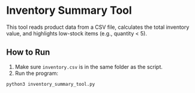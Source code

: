 # Inventory Summary Tool

This tool reads product data from a CSV file, calculates the total inventory value,
and highlights low-stock items (e.g., quantity < 5).

## How to Run

1. Make sure `inventory.csv` is in the same folder as the script.
2. Run the program:

```bash
python3 inventory_summary_tool.py
